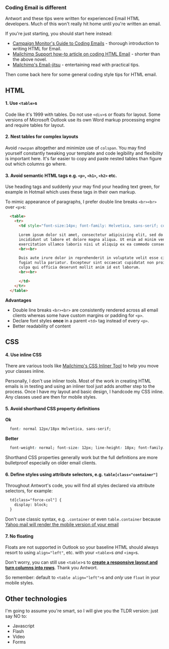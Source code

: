 ### Coding Email is different

Antwort and these tips were written for experienced Email HTML developers. Much of this won't really hit home until you're written an email.

If you're just starting, you should start here instead:

* [Campaign Monitor's Guide to Coding Emails](http://www.campaignmonitor.com/guides/coding/) - thorough introduction to writing HTML for Email.
* [Mailchimp Support how-to article on coding HTML Email](http://kb.mailchimp.com/article/how-to-code-html-emails) - shorter than the above novel.
* [Mailchimp's Email-jitsu](http://mailchimp.com/resources/guides/email-jitsu/) - entertaining read with practical tips.

Then come back here for some general coding style tips for HTML email.

## HTML

#### 1. Use `<table>`s

Code like it's 1999 with tables. Do not use `<div>`s or floats for layout. Some versions of Microsoft Outlook use its own Word markup processing engine and require tables for layout.

#### 2. Nest tables for complex layouts

Avoid `rowspan` altogether and minimize use of `colspan`. You may find yourself constantly tweaking your template and code legibility and flexibility is important here. It's far easier to copy and paste nested tables than figure out which columns go where.

#### 3. Avoid semantic HTML tags e.g. `<p>`, `<h1>`, `<h2>` etc.

Use heading tags and suddenly your may find your heading text green, for example in Hotmail which uses these tags in their own markup.

To mimic appearance of paragraphs, I prefer double line breaks `<br><br>` over `<p>`s:

```html
  <table>
    <tr>
      <td style="font-size:14px; font-family: Helvetica, sans-serif; color: #333333;">

      Lorem ipsum dolor sit amet, consectetur adipisicing elit, sed do eiusmod tempor
      incididunt ut labore et dolore magna aliqua. Ut enim ad minim veniam, quis nostrud
      exercitation ullamco laboris nisi ut aliquip ex ea commodo consequat.
      <br><br>

      Duis aute irure dolor in reprehenderit in voluptate velit esse cillum dolore eu
      fugiat nulla pariatur. Excepteur sint occaecat cupidatat non proident, sunt in
      culpa qui officia deserunt mollit anim id est laborum.
      <br><br>

      </td>
    </tr>
  </table>
```

**Advantages**

* Double line breaks `<br><br>` are consistently rendered across all email clients whereas some have custom margins or padding for `<p>`.
* Declare font styles **once** in a parent `<td>` tag instead of every `<p>`.
* Better readability of content


## CSS

#### 4. Use inline CSS

There are various tools like [Mailchimp's CSS Inliner Tool](http://beaker.mailchimp.com/inline-css) to help you move your classes inline.

Personally, I don't use inliner tools. Most of the work in creating HTML emails is in testing and using an inliner tool just adds another step to the process. Once I have my layout and basic design, I handcode my CSS inline. Any classes used are then for mobile styles.


#### 5. Avoid shorthand CSS property definitions

**Ok**

```css
  font: normal 12px/18px Helvetica, sans-serif;
```

**Better**

```css
  font-weight: normal; font-size: 12px; line-height: 18px; font-family: Helvetica, sans-serif;
```

Shorthand CSS properties generally work but the full definitions are more bulletproof especially on older email clients.


#### 6. Define styles using attribute selectors, e.g. `table[class="container"]`

Throughout Antwort's code, you will find all styles declared via attribute selectors, for example:

```html
  td[class="force-col"] {
    display: block;
  }
```

Don't use classic syntax, e.g. `.container` or even `table.container` because [Yahoo mail will render the mobile version of your email](http://www.campaignmonitor.com/blog/post/3457/media-query-issues-in-yahoo-mail-mobile-email/)

#### 7. No floating

Floats are not supported in Outlook so your baseline HTML should always resort to using `align="left"`, etc. with your `<table>`s *and* `<img>`s.

Don't worry, you can still use `<table`>s to [**create a responsive layout and turn columns into rows**](https://github.com/InterNations/antwort/wiki/Transforming-Columns-to-Rows-(v0-legacy)). Thank you Antwort.

So remember: default to `<table align="left">`s and *only* use `float` in your mobile styles.


## Other technologies

I'm going to assume you're smart, so I will give you the TLDR version: just say NO to:

* Javascript
* Flash
* Video
* Forms
